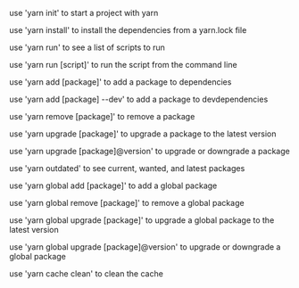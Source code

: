 use 'yarn init' to start a project with yarn

use 'yarn install' to install the dependencies from a yarn.lock file

use 'yarn run' to see a list of scripts to run

use 'yarn run [script]' to run the script from the command line

use 'yarn add [package]' to add a package to dependencies

use 'yarn add [package] --dev' to add a package to devdependencies

use 'yarn remove [package]' to remove a package

use 'yarn upgrade [package]' to upgrade a package to the latest version

use 'yarn upgrade [package]@version' to upgrade or downgrade a package

use 'yarn outdated' to see current, wanted, and latest packages

use 'yarn global add [package]' to add a global package

use 'yarn global remove [package]' to remove a global package

use 'yarn global upgrade [package]' to upgrade a global package to the latest version

use 'yarn global upgrade [package]@version' to upgrade or downgrade a global package

use 'yarn cache clean' to clean the cache

